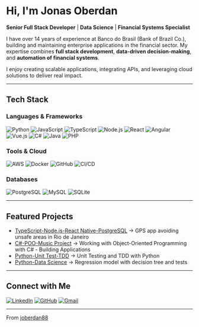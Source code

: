 #  Hi, I'm Jonas Oberdan  

 **Senior Full Stack Developer** |  **Data Science** |  **Financial Systems Specialist**  

I have over 14 years of experience at Banco do Brasil (Bank of Brazil Co.), building and maintaining enterprise applications in the financial sector. My expertise combines **full stack development**, **data-driven decision-making**, and **automation of financial systems**.  

 I enjoy creating scalable applications, integrating APIs, and leveraging cloud solutions to deliver real impact.  

---

##  Tech Stack  

### Languages & Frameworks
![Python](https://img.shields.io/badge/Python-3776AB?style=for-the-badge&logo=python&logoColor=white) ![JavaScript](https://img.shields.io/badge/JavaScript-F7DF1E?style=for-the-badge&logo=javascript&logoColor=black) ![TypeScript](https://img.shields.io/badge/TypeScript-007ACC?style=for-the-badge&logo=typescript&logoColor=white) ![Node.js](https://img.shields.io/badge/Node.js-339933?style=for-the-badge&logo=node.js&logoColor=white) ![React](https://img.shields.io/badge/React-20232A?style=for-the-badge&logo=react&logoColor=61DAFB) ![Angular](https://img.shields.io/badge/Angular-DD0031?style=for-the-badge&logo=angular&logoColor=white) ![Vue.js](https://img.shields.io/badge/Vue.js-35495E?style=for-the-badge&logo=vue.js&logoColor=4FC08D) ![C#](https://img.shields.io/badge/C%23-512BD4?style=for-the-badge&logo=c-sharp&logoColor=white) ![Java](https://img.shields.io/badge/Java-ED8B00?style=for-the-badge&logo=java&logoColor=white) ![PHP](https://img.shields.io/badge/PHP-777BB4?style=for-the-badge&logo=php&logoColor=white)

### Tools & Cloud  
![AWS](https://img.shields.io/badge/AWS-232F3E?style=for-the-badge&logo=amazon-aws&logoColor=white)  ![Docker](https://img.shields.io/badge/Docker-2496ED?style=for-the-badge&logo=docker&logoColor=white)  ![GitHub](https://img.shields.io/badge/GitHub-181717?style=for-the-badge&logo=github&logoColor=white)  ![CI/CD](https://img.shields.io/badge/CI%2FCD-2088FF?style=for-the-badge&logo=github-actions&logoColor=white)  

### Databases  
![PostgreSQL](https://img.shields.io/badge/PostgreSQL-316192?style=for-the-badge&logo=postgresql&logoColor=white)  ![MySQL](https://img.shields.io/badge/MySQL-005C84?style=for-the-badge&logo=mysql&logoColor=white)  ![SQLite](https://img.shields.io/badge/SQLite-003B57?style=for-the-badge&logo=sqlite&logoColor=white)  

---

##  Featured Projects  

- [TypeScript-Node.js-React Native-PostgreSQL](https://github.com/joberdan88/safe-rota-rio) → GPS app avoiding unsafe areas in Rio de Janeiro  
- [C#-POO-Music Project](https://github.com/joberdan88/poo-csharp) → Working with Object-Oriented Programming with C# - Building Applications  
- [Python-Unit Test-TDD](https://github.com/joberdan88/Testes-unitario-e-TDD-) → Unit Testing and TDD with Python
- [Python-Data Science](https://github.com/joberdan88/Regressao_precos_imoveis_Colab) → Regression model with decision tree and tests

---

##  Connect with Me  

[![LinkedIn](https://img.shields.io/badge/LinkedIn-0077B5?style=for-the-badge&logo=linkedin&logoColor=white)](https://www.linkedin.com/in/jonas-oberdan-fullstack-datascience/) [![GitHub](https://img.shields.io/badge/GitHub-181717?style=for-the-badge&logo=github&logoColor=white)](https://github.com/joberdan88)  [![Gmail](https://img.shields.io/badge/Gmail-D14836?style=for-the-badge&logo=gmail&logoColor=white)](mailto:jonasoberdan@gmail.com)  

---
 From [joberdan88](https://github.com/joberdan88)
